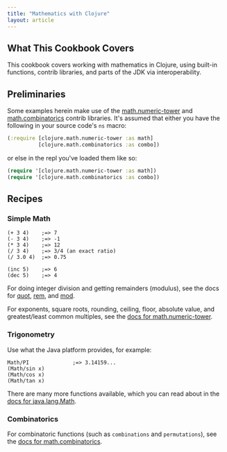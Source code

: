```yaml
---
title: "Mathematics with Clojure"
layout: article
---
```


## What This Cookbook Covers

This cookbook covers working with mathematics in Clojure, using
built-in functions, contrib libraries, and parts of the JDK via
interoperability.


## Preliminaries

Some examples herein make use of the
[math.numeric-tower](https://github.com/clojure/math.numeric-tower)
and
[math.combinatorics](https://github.com/clojure/math.combinatorics)
contrib libraries. It's assumed that either you have the following in
your source code's `ns` macro:

``` clojure
(:require [clojure.math.numeric-tower :as math]
          [clojure.math.combinatorics :as combo])
```

or else in the repl you've loaded them like so:

``` clojure
(require '[clojure.math.numeric-tower :as math])
(require '[clojure.math.combinatorics :as combo])
```



## Recipes

### Simple Math

    (+ 3 4)    ;=> 7
    (- 3 4)    ;=> -1
    (* 3 4)    ;=> 12
    (/ 3 4)    ;=> 3/4 (an exact ratio)
    (/ 3.0 4)  ;=> 0.75

    (inc 5)    ;=> 6
    (dec 5)    ;=> 4

For doing integer division and getting remainders (modulus), see the
docs for
[quot](http://clojuredocs.org/clojure_core/clojure.core/quot),
[rem](http://clojuredocs.org/clojure_core/clojure.core/rem), and
[mod](http://clojuredocs.org/clojure_core/clojure.core/mod).

For exponents, square roots, rounding, ceiling, floor, absolute value,
and greatest/least common multiples, see the [docs for
math.numeric-tower](http://clojure.github.com/math.numeric-tower/).

### Trigonometry

Use what the Java platform provides, for example:

    Math/PI              ;=> 3.14159...
    (Math/sin x)
    (Math/cos x)
    (Math/tan x)

There are many more functions available, which you can read about in
the [docs for
java.lang.Math](http://docs.oracle.com/javase/7/docs/api/java/lang/Math.html).


### Combinatorics

For combinatoric functions (such as `combinations` and
`permutations`), see the [docs for
math.combinatorics](http://clojure.github.com/math.combinatorics/).
